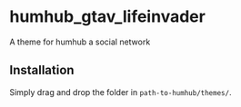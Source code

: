 # humhub_gtav_lifeinvader
A theme for humhub a social network

## Installation
Simply drag and drop the folder in `path-to-humhub/themes/`.
